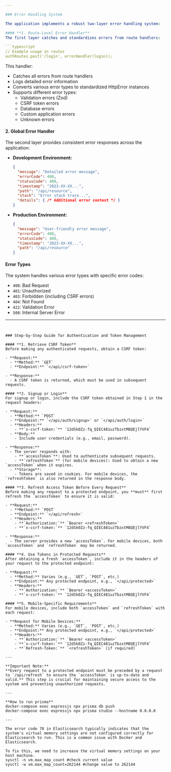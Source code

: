 ```yaml
---

### Error Handling System

The application implements a robust two-layer error handling system:

#### **1. Route-Level Error Handler**
The first layer catches and standardizes errors from route handlers:

```typescript
// Example usage in routes
authRoutes.post('/login', errorHandler(login));
```

This handler:
- Catches all errors from route handlers
- Logs detailed error information
- Converts various error types to standardized HttpError instances
- Supports different error types:
  - Validation errors (Zod)
  - CSRF token errors
  - Database errors
  - Custom application errors
  - Unknown errors

#### **2. Global Error Handler**
The second layer provides consistent error responses across the application:

- **Development Environment:**
  ```json
  {
    "message": "Detailed error message",
    "errorCode": 400,
    "statusCode": 400,
    "timestamp": "2023-XX-XX...",
    "path": "/api/resource",
    "stack": "Error stack trace...",
    "details": { /* Additional error context */ }
  }
  ```

- **Production Environment:**
  ```json
  {
    "message": "User-friendly error message",
    "errorCode": 400,
    "statusCode": 400,
    "timestamp": "2023-XX-XX...",
    "path": "/api/resource"
  }
  ```

#### **Error Types**
The system handles various error types with specific error codes:
- `400`: Bad Request
- `401`: Unauthorized
- `403`: Forbidden (including CSRF errors)
- `404`: Not Found
- `422`: Validation Error
- `500`: Internal Server Error

---
```


### Step-by-Step Guide for Authentication and Token Management

#### **1. Retrieve CSRF Token**
Before making any authenticated requests, obtain a CSRF token:

- **Request:**
  - **Method:** `GET`
  - **Endpoint:** `</api/csrf-token>`

- **Response:**
  - A CSRF token is returned, which must be used in subsequent requests.

#### **2. Signup or Login**
For signup or login, include the CSRF token obtained in Step 1 in the request headers:

- **Request:**
  - **Method:** `POST`
  - **Endpoint:** `</api/auth/signup>` or `</api/auth/login>`
  - **Headers:**
    - **`x-csrf-token:`** `12dSk0Zz-fq_QIEC481uzTbzxtM8QEjlYVF4`
  - **Body:**
    - Include user credentials (e.g., email, password).

- **Response:**
  - The server responds with:
    - **`accessToken`**: Used to authenticate subsequent requests.
    - **`refreshToken`** (for mobile devices): Used to obtain a new `accessToken` when it expires.
  - **Storage**:
    - Tokens are saved in cookies. For mobile devices, the `refreshToken` is also returned in the response body.

#### **3. Refresh Access Token Before Every Request**
Before making any request to a protected endpoint, you **must** first refresh the `accessToken` to ensure it is valid:

- **Request:**
  - **Method:** `POST`
  - **Endpoint:** `</api/refresh>`
  - **Headers:**
    - **`Authorization:`** `Bearer <refreshToken>`
    - **`x-csrf-token:`** `12dSk0Zz-fq_QIEC481uzTbzxtM8QEjlYVF4`

- **Response:**
  - The server provides a new `accessToken`. For mobile devices, both `accessToken` and `refreshToken` may be returned.

#### **4. Use Tokens in Protected Requests**
After obtaining a fresh `accessToken`, include it in the headers of your request to the protected endpoint:

- **Request:**
  - **Method:** Varies (e.g., `GET`, `POST`, etc.)
  - **Endpoint:** Any protected endpoint, e.g., `</api/protected>`
  - **Headers:**
    - **`Authorization:`** `Bearer <accessToken>`
    - **`x-csrf-token:`** `12dSk0Zz-fq_QIEC481uzTbzxtM8QEjlYVF4`

#### **5. Mobile-Specific Requirements**
For mobile devices, include both `accessToken` and `refreshToken` with each request:

- **Request for Mobile Devices:**
  - **Method:** Varies (e.g., `GET`, `POST`, etc.)
  - **Endpoint:** Any protected endpoint, e.g., `</api/protected>`
  - **Headers:**
    - **`Authorization:`** `Bearer <accessToken>`
    - **`x-csrf-token:`** `12dSk0Zz-fq_QIEC481uzTbzxtM8QEjlYVF4`
    - **`Refresh-Token:`** `<refreshToken>` (if required)

---

**Important Note:**  
**Every request to a protected endpoint must be preceded by a request to `/api/refresh` to ensure the `accessToken` is up-to-date and valid.** This step is crucial for maintaining secure access to the system and preventing unauthorized requests.

---

**How to run prisma** 
docker-compose exec expressjs npx prisma db push
docker-compose exec expressjs npx prisma studio --hostname 0.0.0.0

---

The error code 78 in Elasticsearch typically indicates that the system's virtual memory settings are not configured correctly for Elasticsearch to run. This is a common issue with Docker and Elasticsearch.

To fix this, we need to increase the virtual memory settings on your host machine. 
sysctl -n vm.max_map_count #check current value
sysctl -w vm.max_map_count=262144 #change value to 262144